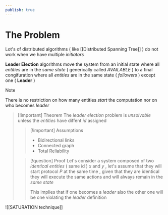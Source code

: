 ```yaml
---
publish: true
---
```

# The Problem

Lot's of distributed algorithms ( like [[Distributed Spanning Tree]] ) do not work when we have multiple *initiators*

**Leader Election** algorithms move the system from an initial state where all *entities* are in the *same state* ( generically called *AVAILABLE* ) to a final congifuration where all *entities* are in the same state ( *followers* ) except one ( **Leader** )

>[!note] 
>There is no restriction on how many entities *start* the computation nor on who becomes *leader*

>[!important] Theorem
>The *leader election* problem is *unsolvable* unless the *entities* have diffent *id* assigned
>
>>[!important] Assumptions
>>+ Bidirectional links
>>+ Connected graph
>>+ Total Reliability
>
>>[!question] Proof
>>Let's consider a system composed of two *identical* *entities* ( same id ) $x$ and $y$  , let's assume that they will start protocol $P$ at the same time , given that they are identical they will execute the same actions and will always remain in the *same* *state*
>>
>>This implies that if one becomes a *leader* also the other one will be one violating the *leader* definition 

![[SATURATION technique]]